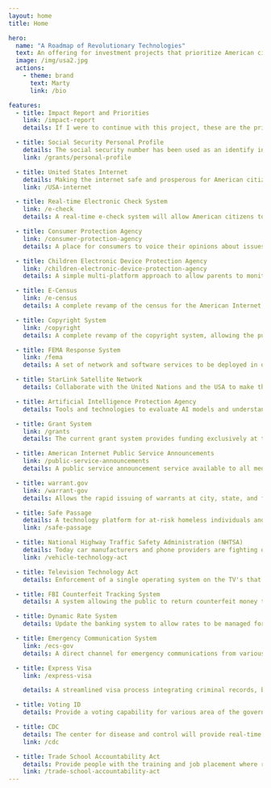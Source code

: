 ```yaml
---
layout: home
title: Home

hero:
  name: "A Roadmap of Revolutionary Technologies"
  text: An offering for investment projects that prioritize American citizens' safety and prosperity.
  image: /img/usa2.jpg
  actions:
    - theme: brand
      text: Marty
      link: /bio

features:
  - title: Impact Report and Priorities
    link: /impact-report
    details: If I were to continue with this project, these are the priorities and impact on the government and the private market.

  - title: Social Security Personal Profile
    details: The social security number has been used as an identify in the market place for decades.  We will extend this by developing a personal server for users that uses the social security number to share and receive information in the market place.
    link: /grants/personal-profile

  - title: United States Internet
    details: Making the internet safe and prosperous for American citizens by providing a private domain system. Which includes licensing capabilities, revocation capabilities, government ID verification, content filtering and security using Artificial Intelligence.
    link: /USA-internet

  - title: Real-time Electronic Check System
    link: /e-check
    details: A real-time e-check system will allow American citizens to transfer money electronically in real-time with no costs to each other. A jury system that allows judgement against buyers and sellers where domains can be fined and/or revoked for fraud.

  - title: Consumer Protection Agency
    link: /consumer-protection-agency
    details: A place for consumers to voice their opinions about issues that concern them at the federal, state, and city levels with government traceability to completion in the government and market place.  A "consumer" lobby of sorts.

  - title: Children Electronic Device Protection Agency
    link: /children-electronic-device-protection-agency
    details: A simple multi-platform approach to allow parents to monitor and control their children's electronic devices across all devices with a single interface.

  - title: E-Census
    link: /e-census
    details: A complete revamp of the census for the American Internet, allowing various government agencies the ability to survey its constituents and provide resulting datasets to the public and for analysis.

  - title: Copyright System
    link: /copyright
    details: A complete revamp of the copyright system, allowing the public to submit works electronically, verify and protect copyrighted work using Artificial Intelligence.

  - title: FEMA Response System
    link: /fema
    details: A set of network and software services to be deployed in disaster areas during emergencies, connecting, tracking and executing emergency responses.

  - title: StarLink Satellite Network
    details: Collaborate with the United Nations and the USA to make the StarLink Satellite system an FCC asset and allow the public to sell Wi-Fi devices under their own businesses in a unified sales platform.  In exchange a contract will be provided to Elon Musk to provide real-time details of the earth's surface much like Google Maps displays data today.

  - title: Artificial Intelligence Protection Agency
    details: Tools and technologies to evaluate AI models and understand political intents behind foreign actor AI models.  For example, you could have an Anthropic (USA) vs. Qwen (Chinese) debate on whether Taiwan is a Chinese owned country or an independent country.  These type of policy questions/conflicts can be debated between AI models, and you can have deep insights into the AI’s training models to uncover their true intent.  This product is already completed.

  - title: Grant System
    link: /grants
    details: The current grant system provides funding exclusively at the federal level, meaning grant needs and accountability of those grants and priorities are determined solely at the federal level.  The proposed grant system would empower state and local municipalities with greater autonomy to identify their specific needs and offer a simple, streamlined way to provide funding and the accountability that follows it by its citzens in which the grants are meant to serve.

  - title: American Internet Public Service Announcements
    link: /public-service-announcements
    details: A public service announcement service available to all media platforms serve public messages from various government agencies.  For example, the federal government might use it to educate parents on device time, where a local municipality might use it to discuss bike lane edict.

  - title: warrant.gov
    link: /warrant-gov
    details: Allows the rapid issuing of warrants at city, state, and federal levels with government oversight to view users devices via the National Security Agency.

  - title: Safe Passage
    details: A technology platform for at-risk homeless individuals and/or families to find safe housing regardless of their circumstances.
    link: /safe-passage

  - title: National Highway Traffic Safety Administration (NHTSA)
    details: Today car manufacturers and phone providers are fighting over the cars infotainment systems.  The vehicle technology act would allow buyers of cars to install their own operating systems in the car so the user can have a single easy to use interface while driving. Operating systems would be transferable from car to car.
    link: /vehicle-technology-act

  - title: Television Technology Act
    details: Enforcement of a single operating system on the TV's that can be installed by the customer.  Again, Apple/Google/Amazon and TV manufacturers are fighting over control of the TV which has made it extremely difficult for the consumer to navigate and use.

  - title: FBI Counterfeit Tracking System
    details: A system allowing the public to return counterfeit money to banks for legitimate currency, tracking areas of counterfeit circulation.

  - title: Dynamic Rate System
    details: Update the banking system to allow rates to be managed for obtaining loans for new homes, businesses, and other ventures based on local market factors, instead of one single rate to manage the economy today.  A data warehouse would be provided to understand the market conditions of various markets and set rates accordingly.

  - title: Emergency Communication System
    link: /ecs-gov
    details: A direct channel for emergency communications from various levels of government to the public's operating systems via the government OS.  This would include both messages, and location aware information based on users locations from the mobile phones or address.

  - title: Express Visa
    link: /express-visa

    details: A streamlined visa process integrating criminal records, banking and taxation to make immigration easier, safe and fair for American citizens.

  - title: Voting ID
    details: Provide a voting capability for various area of the government by providing an ID during the voting process, and an open database to verify results.

  - title: CDC
    details: The center for disease and control will provide real-time test results from testing facilities, unknown diseases will have containment plans for jurisdictions. Where people will be notified via the [emergency notification system](/ecs-gov/) to stay in doors.
    link: /cdc

  - title: Trade School Accountability Act
    details: Provide people with the training and job placement where resources are needed in the private market place to reduce immigration.
    link: /trade-school-accountability-act
---
```

